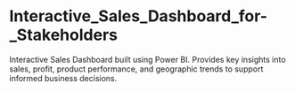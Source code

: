 # Interactive_Sales_Dashboard_for-_Stakeholders
Interactive Sales Dashboard built using Power BI. Provides key insights into sales, profit, product performance, and geographic trends to support informed business decisions.

